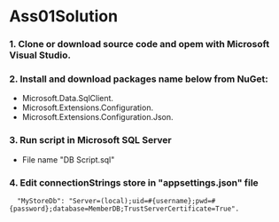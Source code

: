 # Ass01Solution

### 1. Clone or download source code and opem with Microsoft Visual Studio.

### 2. Install and download packages name below from NuGet:
  - Microsoft.Data.SqlClient.
  - Microsoft.Extensions.Configuration.
  - Microsoft.Extensions.Configuration.Json.
  
### 3. Run script in Microsoft SQL Server
  - File name "DB Script.sql"
  
### 4. Edit connectionStrings store in "appsettings.json" file
      "MyStoreDb": "Server=(local);uid=#{username};pwd=#{password};database=MemberDB;TrustServerCertificate=True".
    
